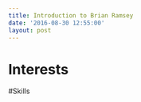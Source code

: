 ```yaml
---
title: Introduction to Brian Ramsey
date: '2016-08-30 12:55:00'
layout: post
---
```


# Interests




#Skills


